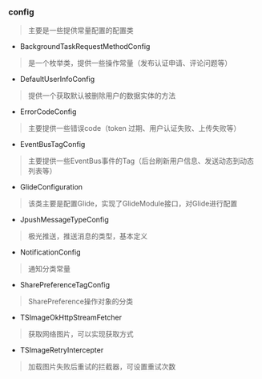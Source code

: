 ### config 
> 主要是一些提供常量配置的配置类

- BackgroundTaskRequestMethodConfig
> 是一个枚举类，提供一些操作常量（发布认证申请、评论问题等）

- DefaultUserInfoConfig
> 提供一个获取默认被删除用户的数据实体的方法

- ErrorCodeConfig
> 主要提供一些错误code（token 过期、用户认证失败、上传失败等）

- EventBusTagConfig
> 主要提供一些EventBus事件的Tag（后台刷新用户信息、发送动态到动态列表等）

- GlideConfiguration
> 该类主要是配置Glide，实现了GlideModule接口，对Glide进行配置

- JpushMessageTypeConfig
> 极光推送，推送消息的类型，基本定义

- NotificationConfig
> 通知分类常量

- SharePreferenceTagConfig
> SharePreference操作对象的分类

- TSImageOkHttpStreamFetcher
> 获取网络图片，可以实现获取方式

- TSImageRetryIntercepter
> 加载图片失败后重试的拦截器，可设置重试次数